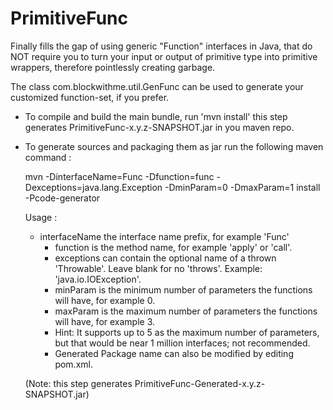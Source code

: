 PrimitiveFunc
=============

Finally fills the gap of using generic "Function" interfaces in Java, that do NOT require you to turn your input or output of primitive type into primitive wrappers, therefore pointlessly creating garbage.

The class com.blockwithme.util.GenFunc can be used to generate your customized function-set, if you prefer. 

* To compile and build the main bundle, run 'mvn install' this step generates PrimitiveFunc-x.y.z-SNAPSHOT.jar in you maven repo.
* To generate sources and packaging them as jar run the following maven command :

  mvn -DinterfaceName=Func -Dfunction=func -Dexceptions=java.lang.Exception -DminParam=0 -DmaxParam=1 install -Pcode-generator
  
  Usage :
  * interfaceName the interface name prefix, for example 'Func'
	* function is the method name, for example 'apply' or 'call'.
	* exceptions can contain the optional name of a thrown 'Throwable'. Leave blank for no 'throws'. Example: 'java.io.IOException'.
	* minParam is the minimum number of parameters the functions will have, for example 0.
	* maxParam is the maximum number of parameters the functions will have, for example 3.
	* Hint: It supports up to 5 as the maximum number of parameters, but that would be near 1 million interfaces; not recommended.
	* Generated Package name can also be modified by editing pom.xml.

  (Note: this step generates PrimitiveFunc-Generated-x.y.z-SNAPSHOT.jar)
